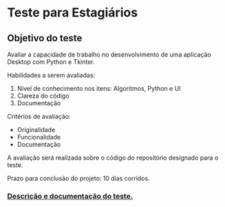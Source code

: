 # Teste para Estagiários #

## Objetivo do teste ##

Avaliar a capacidade de trabalho no desenvolvimento de uma aplicação
Desktop com Python e Tkinter.

Habilidades a serem avaliadas:

1.  Nível de conhecimento nos itens: Algoritmos, Python e UI
2.  Clareza do código
3.  Documentação

Critérios de avaliação:

*  Originalidade
*  Funcionalidade
*  Documentação


A avaliação será realizada sobre o código do repositório
designado para o teste.

Prazo para conclusão do projeto: 10 dias corridos.

### [Descrição e documentação do teste.](Documentation/instrucoes_para_o_teste.pdf)
